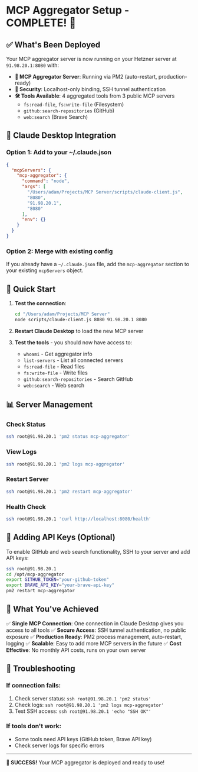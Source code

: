 # MCP Aggregator Setup - COMPLETE! 🎉

## ✅ What's Been Deployed

Your MCP aggregator server is now running on your Hetzner server at `91.98.20.1:8080` with:

- **🚀 MCP Aggregator Server**: Running via PM2 (auto-restart, production-ready)
- **🔐 Security**: Localhost-only binding, SSH tunnel authentication
- **🛠️ Tools Available**: 4 aggregated tools from 3 public MCP servers
  - `fs:read-file`, `fs:write-file` (Filesystem)
  - `github:search-repositories` (GitHub)
  - `web:search` (Brave Search)

## 🔗 Claude Desktop Integration

### Option 1: Add to your ~/.claude.json

```json
{
  "mcpServers": {
    "mcp-aggregator": {
      "command": "node",
      "args": [
        "/Users/adam/Projects/MCP Server/scripts/claude-client.js",
        "8080",
        "91.98.20.1",
        "8080"
      ],
      "env": {}
    }
  }
}
```

### Option 2: Merge with existing config

If you already have a `~/.claude.json` file, add the `mcp-aggregator` section to your existing `mcpServers` object.

## 🚀 Quick Start

1. **Test the connection**:
   ```bash
   cd "/Users/adam/Projects/MCP Server"
   node scripts/claude-client.js 8080 91.98.20.1 8080
   ```

2. **Restart Claude Desktop** to load the new MCP server

3. **Test the tools** - you should now have access to:
   - `whoami` - Get aggregator info
   - `list-servers` - List all connected servers
   - `fs:read-file` - Read files
   - `fs:write-file` - Write files  
   - `github:search-repositories` - Search GitHub
   - `web:search` - Web search

## 📊 Server Management

### Check Status
```bash
ssh root@91.98.20.1 'pm2 status mcp-aggregator'
```

### View Logs
```bash
ssh root@91.98.20.1 'pm2 logs mcp-aggregator'
```

### Restart Server
```bash
ssh root@91.98.20.1 'pm2 restart mcp-aggregator'
```

### Health Check
```bash
ssh root@91.98.20.1 'curl http://localhost:8080/health'
```

## 🔧 Adding API Keys (Optional)

To enable GitHub and web search functionality, SSH to your server and add API keys:

```bash
ssh root@91.98.20.1
cd /opt/mcp-aggregator
export GITHUB_TOKEN="your-github-token"
export BRAVE_API_KEY="your-brave-api-key"
pm2 restart mcp-aggregator
```

## 🎯 What You've Achieved

✅ **Single MCP Connection**: One connection in Claude Desktop gives you access to all tools
✅ **Secure Access**: SSH tunnel authentication, no public exposure
✅ **Production Ready**: PM2 process management, auto-restart, logging
✅ **Scalable**: Easy to add more MCP servers in the future
✅ **Cost Effective**: No monthly API costs, runs on your own server

## 🚨 Troubleshooting

### If connection fails:
1. Check server status: `ssh root@91.98.20.1 'pm2 status'`
2. Check logs: `ssh root@91.98.20.1 'pm2 logs mcp-aggregator'`
3. Test SSH access: `ssh root@91.98.20.1 'echo "SSH OK"'`

### If tools don't work:
- Some tools need API keys (GitHub token, Brave API key)
- Check server logs for specific errors

---

**🎉 SUCCESS!** Your MCP aggregator is deployed and ready to use!